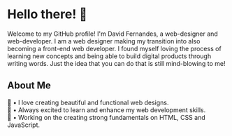 # Hello there! 👋
Welcome to my GitHub profile!
I'm David Fernandes, a web-designer and web-developer.
I am a web designer making my transition into also becoming a front-end web developer.
I found myself loving the process of learning new concepts and being able to build digital products through writing words.
Just the idea that you can do that is still mind-blowing to me!
## About Me
🎨 • I love creating beautiful and functional web designs.<br>
🌱 • Always excited to learn and enhance my web development skills.<br>
💼 • Working on the creating strong fundamentals on HTML, CSS and JavaScript.
